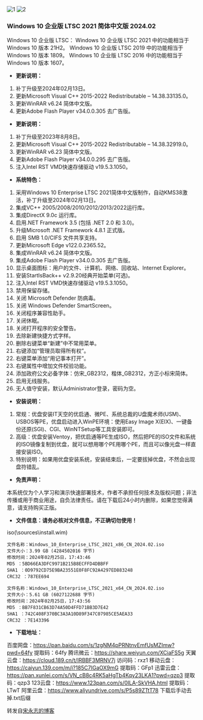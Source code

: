 ![1](https://github.com/zbccyw/zbccyw.github.io/assets/175001413/2187c899-9e60-4e00-93da-a51fa55b6e20)
![2](https://github.com/zbccyw/zbccyw.github.io/assets/175001413/ca9af5cf-9a28-4728-b8f0-ab8a5781ddec)

### Windows 10 企业版 LTSC 2021 简体中文版 2024.02

Windows 10 企业版 LTSC：
Windows 10 企业版 LTSC 2021 中的功能相当于 Windows 10 版本 21H2。
Windows 10 企业版 LTSC 2019 中的功能相当于 Windows 10 版本 1809。
Windows 10 企业版 LTSC 2016 中的功能相当于 Windows 10 版本 1607。

- **更新说明：**

1. 补丁升级至2024年02月13日。
2. 更新Microsoft Visual C++ 2015-2022 Redistributable – 14.38.33135.0。
3. 更新WinRAR v6.24 简体中文版。
4. 更新Adobe Flash Player v34.0.0.305 去广告版。

- **更新说明：**

1. 补丁升级至2023年8月8日。
2. 更新Microsoft Visual C++ 2015-2022 Redistributable – 14.38.32919.0。
3. 更新WinRAR v6.23 简体中文版。
4. 更新Adobe Flash Player v34.0.0.295 去广告版。
5. 注入Intel RST VMD快速存储驱动 v19.5.3.1050。

- **系统特色：**

1. 采用Windows 10 Enterprise LTSC 2021简体中文版制作，自动KMS38激活，补丁升级至2024年02月13日。
2. 集成VC++ 2005/2008/2010/2012/2013/2022运行库。
3. 集成DirectX 9.0c 运行库。
4. 启用.NET Framework 3.5 (包括 .NET 2.0 和 3.0)。
5. 升级Microsoft .NET Framework 4.8.1 正式版。
6. 启用 SMB 1.0/CIFS 文件共享支持。
7. 更新Microsoft Edge v122.0.2365.52。
8. 集成WinRAR v6.24 简体中文版。
9. 集成Adobe Flash Player v34.0.0.305 去广告版。
10. 显示桌面图标：用户的文件、计算机、网络、回收站、Internet Explorer。
11. 安装StartIsBack++ v2.9.20经典开始菜单(可选)。
12. 注入Intel RST VMD快速存储驱动 v19.5.3.1050。
13. 禁用保留存储。
14. 关闭 Microsoft Defender 防病毒。
15. 关闭 Windows Defender SmartScreen。
16. 关闭程序兼容性助手。
17. 关闭休眠。
18. 关闭打开程序的安全警告。
19. 去除新建快捷方式字样。
20. 删除右键菜单“新建”中不常用菜单。
21. 右键添加“管理员取得所有权”。
22. 右键菜单添加“用记事本打开”。
23. 右键属性中增加文件校验功能。
24. 添加政府公文必备字体：仿宋_GB2312，楷体_GB2312，方正小标宋简体。
25. 启用无线服务。
26. 无人值守安装，默认Administrator登录，密码为空。

- **安装说明：**

1. 常规：优盘安装IT天空的优启通、微PE、系统总裁的U盘魔术师(USM)、USBOS等PE，优盘启动进入WinPE环境：使用Easy Image X(EIX)、一键备份还原(SGI)、CGI、WinNTSetup等工具安装即可。
2. 高级：优盘安装Ventoy，把优启通等PE生成ISO，然后把PE的ISO文件和系统的ISO镜像复制到优盘，就可以想用哪个PE用哪个PE，而且可以像光盘一样直接安装ISO。
3. 特别说明：如果用优盘安装系统，安装结束后，一定要拔掉优盘，不然会出现盘符错乱。

- **免责声明：**

本系统仅为个人学习和演示快速部署技术，作者不承担任何技术及版权问题；非法传播或用于商业用途，自负法律责任。请在下载后24小时内删除，如果您觉得满意，请支持购买正版。

- **文件信息：请务必核对文件信息，不正确切勿使用！**

iso(\sources\install.wim)
```auto
文件名称：Windows_10_Enterprise_LTSC_2021_x86_CN_2024.02.iso
文件大小：3.99 GB (4284502016 字节)
修改时间：2024年02月25日，17:43:46
MD5 ：5BD66EA3DFC9971B215B8ECFFD4DBBFF
SHA1 ：0D9792CD75E9BA23551E0F8FC92A4297ED883248
CRC32 ：787EE694

文件名称：Windows_10_Enterprise_LTSC_2021_x64_CN_2024.02.iso
文件大小：5.61 GB (6027122688 字节)
修改时间：2024年02月25日，17:43:56
MD5 ：BB7F831CB63D74A50D4FFD71BB3D7E42
SHA1 ：742C408F370BC3A3A10D89F347C07985CE5AEA33
CRC32 ：7E143396
```

- **下载地址：**

百度网盘：https://pan.baidu.com/s/1zgNM4pPRNtnvEmfUsMZImw?pwd=64fy 提取码：64fy
腾讯微云：https://share.weiyun.com/XCiaFS5g
天翼云盘：https://cloud.189.cn/t/IRBBF3MRNV7j 访问码：rxz1
移动云盘：https://caiyun.139.com/m/i?185C7IGaOX9mG 提取码：GFp1
迅雷云盘：https://pan.xunlei.com/s/VN_cB8c4RK5aHgTb4Kqy23LKA1?pwd=qzp3 提取码：qzp3
123云盘：https://www.123pan.com/s/0ILA-SkVHA.html 提取码：LTwT
阿里云盘：https://www.aliyundrive.com/s/P5s89ZTtT78 下载后手动去掉.txt后缀

转发自[宋永志的博客](http://www.songyongzhi.com/Windows-10-Enterprise-LTSC-2021.html)